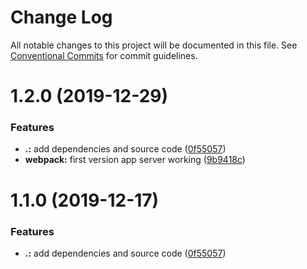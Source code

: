 # Change Log

All notable changes to this project will be documented in this file.
See [Conventional Commits](https://conventionalcommits.org) for commit guidelines.

# 1.2.0 (2019-12-29)


### Features

* **.:** add dependencies and source code ([0f55057](https://github.com/KevinMind/javascript-build-systems/commit/0f55057d8ad3979c135be8606531ff17500fd40a))
* **webpack:** first version app server working ([9b9418c](https://github.com/KevinMind/javascript-build-systems/commit/9b9418c9c1b9a397dd7ac306811d6f1b6382e734))





# 1.1.0 (2019-12-17)


### Features

* **.:** add dependencies and source code ([0f55057](https://github.com/KevinMind/javascript-build-systems/commit/0f55057d8ad3979c135be8606531ff17500fd40a))
